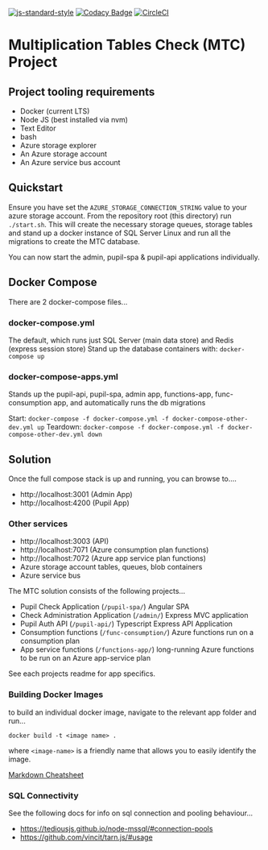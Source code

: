 [![js-standard-style](https://img.shields.io/badge/code%20style-standard-brightgreen.svg)](http://standardjs.com)
[![Codacy Badge](https://api.codacy.com/project/badge/Grade/9f1ef3308c8c407284322926f501d537)](https://www.codacy.com/app/js_4/MTC?utm_source=github.com&amp;utm_medium=referral&amp;utm_content=DFEAGILEDEVOPS/MTC&amp;utm_campaign=Badge_Grade)
[![CircleCI](https://circleci.com/gh/DFEAGILEDEVOPS/MTC.svg?style=svg)](https://circleci.com/gh/DFEAGILEDEVOPS/MTC)

# Multiplication Tables Check (MTC) Project

## Project tooling requirements

- Docker (current LTS)
- Node JS (best installed via nvm)
- Text Editor
- bash
- Azure storage explorer
- An Azure storage account
- An Azure service bus account

## Quickstart

Ensure you have set the `AZURE_STORAGE_CONNECTION_STRING` value to your azure storage account.
From the repository root (this directory) run `./start.sh`.  This will create the necessary storage queues, storage tables and stand up a docker instance of SQL Server Linux and run all the migrations to create the MTC database.

You can now start the admin, pupil-spa & pupil-api applications individually.

## Docker Compose

There are 2 docker-compose files...

### docker-compose.yml
The default, which runs just SQL Server (main data store) and Redis (express session store)
Stand up the database containers with: `docker-compose up`

### docker-compose-apps.yml
Stands up the pupil-api, pupil-spa, admin app, functions-app, func-consumption app, and automatically runs the db migrations

Start: `docker-compose -f docker-compose.yml -f docker-compose-other-dev.yml up`
Teardown: `docker-compose -f docker-compose.yml -f docker-compose-other-dev.yml down`

## Solution

Once the full compose stack is up and running, you can browse to....

* http://localhost:3001 (Admin App)
* http://localhost:4200 (Pupil App)

### Other services
* http://localhost:3003 (API)
* http://localhost:7071 (Azure consumption plan functions)
* http://localhost:7072 (Azure app service plan functions)
* Azure storage account tables, queues, blob containers
* Azure service bus

The MTC solution consists of the following projects...

- Pupil Check Application (`/pupil-spa/`) Angular SPA
- Check Administration Application (`/admin/`) Express MVC application
- Pupil Auth API (`/pupil-api/`) Typescript Express API Application
- Consumption functions (`/func-consumption/`) Azure functions run on a consumption plan
- App service functions (`/functions-app/`) long-running Azure functions to be run on an Azure app-service plan

See each projects readme for app specifics.

### Building Docker Images

to build an individual docker image, navigate to the relevant app folder and run...

`docker build -t <image name> .`

where `<image-name>` is a friendly name that allows you to easily identify the image.

[Markdown Cheatsheet](https://github.com/adam-p/markdown-here/wiki/Markdown-Cheatsheet)

### SQL Connectivity

See the following docs for info on sql connection and pooling behaviour...
- https://tediousjs.github.io/node-mssql/#connection-pools
- https://github.com/vincit/tarn.js/#usage
